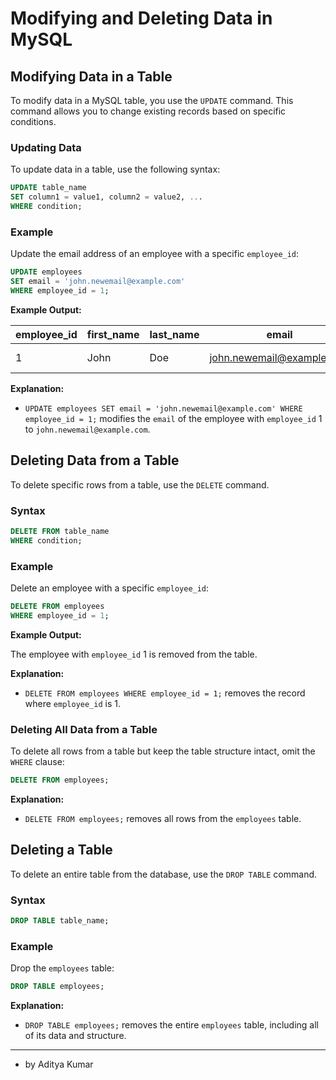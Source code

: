 # Modifying and Deleting Data in MySQL

## Modifying Data in a Table

To modify data in a MySQL table, you use the `UPDATE` command. This command allows you to change existing records based on specific conditions.

### Updating Data

To update data in a table, use the following syntax:

```sql
UPDATE table_name
SET column1 = value1, column2 = value2, ...
WHERE condition;
```

### Example

Update the email address of an employee with a specific `employee_id`:

```sql
UPDATE employees
SET email = 'john.newemail@example.com'
WHERE employee_id = 1;
```

**Example Output:**

| **employee_id** | **first_name** | **last_name** | **email**                  | **hire_date** |
|-----------------|----------------|---------------|----------------------------|--------------|
| 1               | John           | Doe           | john.newemail@example.com  | 2024-01-15   |

**Explanation:**

- `UPDATE employees SET email = 'john.newemail@example.com' WHERE employee_id = 1;` modifies the `email` of the employee with `employee_id` 1 to `john.newemail@example.com`.

## Deleting Data from a Table

To delete specific rows from a table, use the `DELETE` command.

### Syntax

```sql
DELETE FROM table_name
WHERE condition;
```

### Example

Delete an employee with a specific `employee_id`:

```sql
DELETE FROM employees
WHERE employee_id = 1;
```

**Example Output:**

The employee with `employee_id` 1 is removed from the table.

**Explanation:**

- `DELETE FROM employees WHERE employee_id = 1;` removes the record where `employee_id` is 1.

### Deleting All Data from a Table

To delete all rows from a table but keep the table structure intact, omit the `WHERE` clause:

```sql
DELETE FROM employees;
```

**Explanation:**

- `DELETE FROM employees;` removes all rows from the `employees` table.

## Deleting a Table

To delete an entire table from the database, use the `DROP TABLE` command.

### Syntax

```sql
DROP TABLE table_name;
```

### Example

Drop the `employees` table:

```sql
DROP TABLE employees;
```

**Explanation:**

- `DROP TABLE employees;` removes the entire `employees` table, including all of its data and structure.

---

- by Aditya Kumar